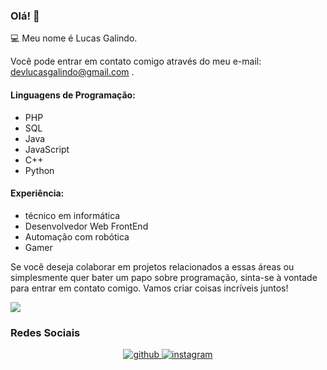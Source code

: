 ### Olá! 👋

💻 Meu nome é Lucas Galindo. 

Você pode entrar em contato comigo através do meu e-mail: devlucasgalindo@gmail.com .

#### Linguagens de Programação:

- PHP
- SQL
- Java
- JavaScript
- C++
- Python

#### Experiência:

- técnico em informática 
- Desenvolvedor Web FrontEnd
- Automação com robótica
- Gamer 

Se você deseja colaborar em projetos relacionados a essas áreas ou simplesmente quer bater um papo sobre programação, 
sinta-se à vontade para entrar em contato comigo. Vamos criar coisas incríveis juntos!


![](https://imgs.search.brave.com/gJ9NBaepXMST7EMrSdUDlWZhWUgRj1d4Rlm5NBLMcos/rs:fit:860:0:0/g:ce/aHR0cHM6Ly9naXRo/dWIuY29tL3JlcHJv/Z3JhbWEvb24xOC10/ZXQtczItbG9naWNh/LUkvcmF3L21haW4v/YXNzZXRzL2phdmFz/Y3JpcHQuZ2lm.gif)

### Redes Sociais  
<div align="center">
<a href="https://github.com/Lucras22" target="_blank">
<img src=https://img.shields.io/badge/github-%2324292e.svg?&style=for-the-badge&logo=github&logoColor=white alt=github style="margin-bottom: 5px;" />
</a>
<a href="https://instagram.com/tec_adm100" target="_blank">
<img src=https://img.shields.io/badge/instagram-%23000000.svg?&style=for-the-badge&logo=instagram&logoColor=white alt=instagram style="margin-bottom: 5px;" />
</a>  
</div>  
